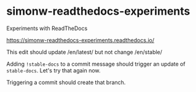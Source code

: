 # simonw-readthedocs-experiments

Experiments with ReadTheDocs

https://simonw-readthedocs-experiments.readthedocs.io/

This edit should update /en/latest/ but not change /en/stable/

Adding `!stable-docs` to a commit message should trigger an update of `stable-docs`. Let's try that again now.

Triggering a commit should create that branch.
